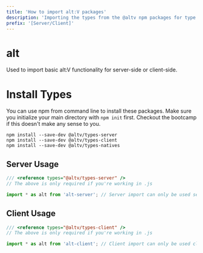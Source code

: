 ```yaml
---
title: 'How to import alt:V packages'
description: 'Importing the types from the @altv npm packages for type auto completion.'
prefix: '[Server/Client]'
---
```


# alt

Used to import basic alt:V functionality for server-side or client-side.

# Install Types

You can use npm from command line to install these packages. Make sure you initialize your main directory with `npm init` first. Checkout the bootcamp if this doesn't make any sense to you.

```
npm install --save-dev @altv/types-server
npm install --save-dev @altv/types-client
npm install --save-dev @altv/types-natives
```

## Server Usage

```js
/// <reference types="@altv/types-server" />
// The above is only required if you're working in .js

import * as alt from 'alt-server'; // Server import can only be used server-side.
```

## Client Usage

```js
/// <reference types="@altv/types-client" />
// The above is only required if you're working in .js

import * as alt from 'alt-client'; // Client import can only be used client-side.
```